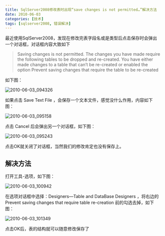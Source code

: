 ```yaml
---
title: SqlServer2008修改表时出现“save changes is not permitted…”解决方法
date: 2010-06-03
categories: [技术]
tags: [sqlserver2008, 错误解决]
---
```


最近使用SqlServer2008，发现在修改完表字段名或是类型后点击保存时会弹出一个对话框，对话框内容大致如下

> Saving changes is not permitted. The changes you have made require the following tables to be dropped and re-created. You have either made changes to a table that can’t be re-created or enabled the option Prevent saving changes that require the table to be re-created

如下图：

![2010-06-03_094326](https://cdn.jsdelivr.net/gh/oec2003/hblog-images/img/202201302001803.png)

如果点击 Save Text File ，会保存一个文本文件，感觉没什么作用，内容如下图：

![2010-06-03_095158](https://cdn.jsdelivr.net/gh/oec2003/hblog-images/img/202201302001334.png)

点击 Cancel 后会弹出另一个对话框，如下图：

![2010-06-03_095243](https://cdn.jsdelivr.net/gh/oec2003/hblog-images/img/202201302001972.png)

点击OK就关闭了对话框，当然我们的修改肯定也没有保存上。

## 解决方法

打开工具-选项，如下图：

![2010-06-03_100942](https://cdn.jsdelivr.net/gh/oec2003/hblog-images/img/202201302001623.png)

在选项对话框中选择：Designers—Table and DataBase Designers ，将右边的Prevent saving changes that require table re-creation 前的勾选去掉，如下图：

![2010-06-03_101349](https://cdn.jsdelivr.net/gh/oec2003/hblog-images/img/202201302001244.png)

点击OK后，表的结构就可以随意修改保存了

